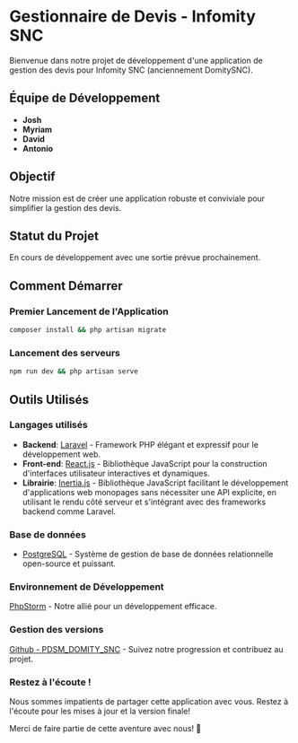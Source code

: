 
# Gestionnaire de Devis - Infomity SNC

Bienvenue dans notre projet de développement d'une application de gestion des devis pour Infomity SNC (anciennement DomitySNC).

## Équipe de Développement
- **Josh**
- **Myriam**
- **David**
- **Antonio**

## Objectif
Notre mission est de créer une application robuste et conviviale pour simplifier la gestion des devis.

## Statut du Projet
En cours de développement avec une sortie prévue prochainement.

## Comment Démarrer
### Premier Lancement de l'Application
```bash
composer install && php artisan migrate
```
### Lancement des serveurs
```bash
npm run dev && php artisan serve
```

## Outils Utilisés

### Langages utilisés
- **Backend**: [Laravel](https://laravel.com/) - Framework PHP élégant et expressif pour le développement web.
- **Front-end**: [React.js](https://reactjs.org/) - Bibliothèque JavaScript pour la construction d'interfaces utilisateur interactives et dynamiques.
- **Librairie**: [Inertia.js](https://inertiajs.com/) - Bibliothèque JavaScript facilitant le développement d'applications web monopages sans nécessiter une API explicite, en utilisant le rendu côté serveur et s'intégrant avec des frameworks backend comme Laravel.

### Base de données
- [PostgreSQL](https://www.postgresql.org/) - Système de gestion de base de données relationnelle open-source et puissant.
  
### Environnement de Développement
[PhpStorm](https://www.jetbrains.com/phpstorm/) - Notre allié pour un développement efficace.

### Gestion des versions
[Github - PDSM_DOMITY_SNC](https://github.com/PDSM_DOMITY_SNC) - Suivez notre progression et contribuez au projet.

### Restez à l'écoute ! 
Nous sommes impatients de partager cette application avec vous. Restez à l'écoute pour les mises à jour et la version finale!

Merci de faire partie de cette aventure avec nous! 🚀


